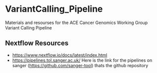 # VariantCalling_Pipeline
Materials and resourses for the ACE Cancer Genomics Working Group Variant Calling Pipeline

## Nextflow Resources
- https://www.nextflow.io/docs/latest/index.html
- https://pipelines.tol.sanger.ac.uk/ Here is the link for the pipelines on sanger
(https://github.com/sanger-tool) thats the github repository
